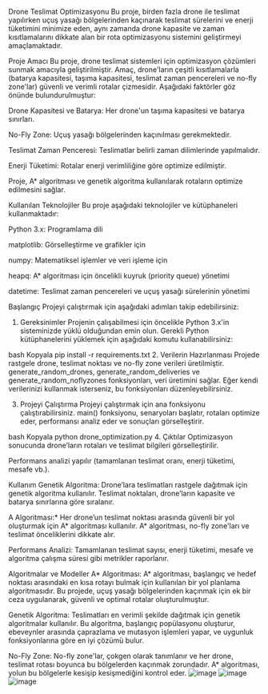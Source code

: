 Drone Teslimat Optimizasyonu
Bu proje, birden fazla drone ile teslimat yapılırken uçuş yasağı bölgelerinden kaçınarak teslimat sürelerini ve enerji tüketimini minimize eden, aynı zamanda drone kapasite ve zaman kısıtlamalarını dikkate alan bir rota optimizasyonu sistemini geliştirmeyi amaçlamaktadır.

Proje Amacı
Bu proje, drone teslimat sistemleri için optimizasyon çözümleri sunmak amacıyla geliştirilmiştir. Amaç, drone'ların çeşitli kısıtlamalarla (batarya kapasitesi, taşıma kapasitesi, teslimat zaman pencereleri ve no-fly zone'lar) güvenli ve verimli rotalar çizmesidir. Aşağıdaki faktörler göz önünde bulundurulmuştur:

Drone Kapasitesi ve Batarya: Her drone'un taşıma kapasitesi ve batarya sınırları.

No-Fly Zone: Uçuş yasağı bölgelerinden kaçınılması gerekmektedir.

Teslimat Zaman Penceresi: Teslimatlar belirli zaman dilimlerinde yapılmalıdır.

Enerji Tüketimi: Rotalar enerji verimliliğine göre optimize edilmiştir.

Proje, A* algoritması ve genetik algoritma kullanılarak rotaların optimize edilmesini sağlar.

Kullanılan Teknolojiler
Bu proje aşağıdaki teknolojiler ve kütüphaneleri kullanmaktadır:

Python 3.x: Programlama dili

matplotlib: Görselleştirme ve grafikler için

numpy: Matematiksel işlemler ve veri işleme için

heapq: A* algoritması için öncelikli kuyruk (priority queue) yönetimi

datetime: Teslimat zaman pencereleri ve uçuş yasağı sürelerinin yönetimi

Başlangıç
Projeyi çalıştırmak için aşağıdaki adımları takip edebilirsiniz:

1. Gereksinimler
Projenin çalışabilmesi için öncelikle Python 3.x'in sisteminizde yüklü olduğundan emin olun. Gerekli Python kütüphanelerini yüklemek için aşağıdaki komutu kullanabilirsiniz:

bash
Kopyala
pip install -r requirements.txt
2. Verilerin Hazırlanması
Projede rastgele drone, teslimat noktası ve no-fly zone verileri üretilmiştir. generate_random_drones, generate_random_deliveries ve generate_random_noflyzones fonksiyonları, veri üretimini sağlar. Eğer kendi verilerinizi kullanmak isterseniz, bu fonksiyonları düzenleyebilirsiniz.

3. Projeyi Çalıştırma
Projeyi çalıştırmak için ana fonksiyonu çalıştırabilirsiniz. main() fonksiyonu, senaryoları başlatır, rotaları optimize eder, performansı analiz eder ve sonuçları görselleştirir.

bash
Kopyala
python drone_optimization.py
4. Çıktılar
Optimizasyon sonucunda drone’ların rotaları ve teslimat bilgileri görselleştirilir.

Performans analizi yapılır (tamamlanan teslimat oranı, enerji tüketimi, mesafe vb.).

Kullanım
Genetik Algoritma: Drone’lara teslimatları rastgele dağıtmak için genetik algoritma kullanılır. Teslimat noktaları, drone’ların kapasite ve batarya sınırlarına göre sıralanır.

A Algoritması:* Her drone’un teslimat noktası arasında güvenli bir yol oluşturmak için A* algoritması kullanılır. A* algoritması, no-fly zone'ları ve teslimat önceliklerini dikkate alır.

Performans Analizi: Tamamlanan teslimat sayısı, enerji tüketimi, mesafe ve algoritma çalışma süresi gibi metrikler raporlanır.

Algoritmalar ve Modeller
A* Algoritması:
A* algoritması, başlangıç ve hedef noktası arasındaki en kısa rotayı bulmak için kullanılan bir yol planlama algoritmasıdır. Bu projede, uçuş yasağı bölgelerinden kaçınmak için ek bir ceza uygulanarak, güvenli ve optimal rotalar oluşturulmuştur.

Genetik Algoritma:
Teslimatları en verimli şekilde dağıtmak için genetik algoritmalar kullanılır. Bu algoritma, başlangıç popülasyonu oluşturur, ebeveynler arasında çaprazlama ve mutasyon işlemleri yapar, ve uygunluk fonksiyonlarına göre en iyi çözümü bulur.

No-Fly Zone:
No-fly zone'lar, çokgen olarak tanımlanır ve her drone, teslimat rotası boyunca bu bölgelerden kaçınmak zorundadır. A* algoritması, yolun bu bölgelerle kesişip kesişmediğini kontrol eder.
![image](https://github.com/user-attachments/assets/4cbaaa48-7b29-46a2-a27e-60d9578f6ba6)
![image](https://github.com/user-attachments/assets/86509dd1-3364-4d4c-a01e-5948ad8824b7)
![image](https://github.com/user-attachments/assets/39ce3f68-5dcc-410a-9cb0-5bbdc2ed389a)

